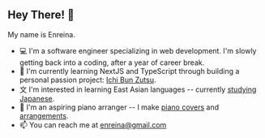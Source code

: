 ## Hey There! 👋
My name is Enreina.

- 💻 I'm a software engineer specializing in web development. I'm slowly getting back into a coding, after a year of career break. 
- 🎄 I'm currently learning NextJS and TypeScript through building a personal passion project: [Ichi Bun Zutsu](https://github.com/enreina/ichibunzutsu).
- ⽂ I'm interested in learning East Asian languages -- currently [studying Japanese](https://enreina.com/tag/learning-japanese/).
- 🎹 I'm an aspiring piano arranger -- I make [piano covers](https://www.youtube.com/channel/UCIJtHGMH_M_uBbSCy3euYcg) and [arrangements](https://musescore.com/user/53154402).
- 📫 You can reach me at [enreina@gmail.com](mailto:enreina@gmail.com)

<!---
enreina/enreina is a ✨ special ✨ repository because its `README.md` (this file) appears on your GitHub profile.
You can click the Preview link to take a look at your changes.
--->
